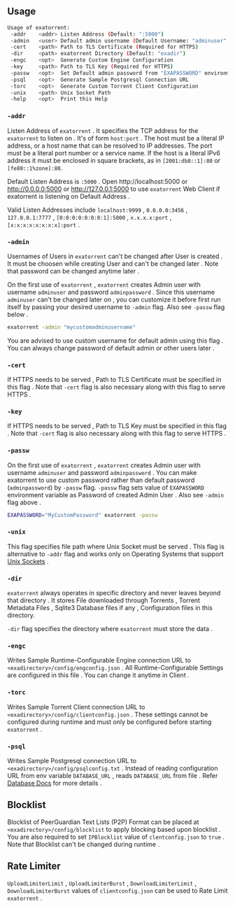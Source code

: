 ## Usage
```bash
Usage of exatorrent:
 -addr    <addr> Listen Address (Default: ":5000")
 -admin   <user> Default admin username (Default Username: "adminuser" and Default Password: "adminpassword")
 -cert    <path> Path to TLS Certificate (Required for HTTPS)
 -dir     <path> exatorrent Directory (Default: "exadir")
 -engc    <opt>  Generate Custom Engine Configuration
 -key     <path> Path to TLS Key (Required for HTTPS)
 -passw   <opt>  Set Default admin password from "EXAPASSWORD" environment variable
 -psql    <opt>  Generate Sample Postgresql Connection URL
 -torc    <opt>  Generate Custom Torrent Client Configuration
 -unix    <path> Unix Socket Path
 -help    <opt>  Print this Help
 ```
 
 ### `-addr`
Listen Address of `exatorrent` . It specifies the TCP address for the `exatorrent` to listen on . It's of form `host:port` . The host must be a literal IP address, or a host name that can be resolved to IP addresses. The port must be a literal port number or a service name. If the host is a literal IPv6 address it must be enclosed in square brackets, as in `[2001:db8::1]:80` or `[fe80::1%zone]:80`. 

Default Listen Address is `:5000` . Open http://localhost:5000 or http://0.0.0.0:5000 or http://127.0.0.1:5000 to use `exatorrent` Web Client if exatorrent is listening on Default Address .

Valid Listen Addresses include `localhost:9999` , `0.0.0.0:3456` , `127.0.0.1:7777` , `[0:0:0:0:0:0:0:1]:5000` , `x.x.x.x:port` , `[x:x:x:x:x:x:x:x]:port` .

### `-admin`
Usernames of Users in `exatorrent`  can't be changed after User is created . It must be choosen while creating User and can't be changed later . Note that password can be changed anytime later .

On the first use of `exatorrent` , `exatorrent` creates Admin user with username `adminuser` and password `adminpassword` . Since this username `adminuser` can't be changed later on , you can customize it before first run itself by passing your desired username to `-admin` flag. Also see `-passw` flag below .

```bash
exatorrent -admin "mycustomadminusername"
```

You are advised to use custom username for default admin using this flag . You can always change password of default admin or other users later .

### `-cert`
If HTTPS needs to be served , Path to TLS Certificate must be specified in this flag . Note that `-cert` flag is also necessary along with this flag to serve HTTPS .

### `-key`
If HTTPS needs to be served , Path to TLS Key must be specified in this flag . Note that `-cert` flag is also necessary along with this flag to serve HTTPS .

### `-passw`
On the first use of `exatorrent` , `exatorrent` creates Admin user with username `adminuser` and password `adminpassword` . You can make exatorrent to use custom password rather than default password (`adminpassword`) by `-passw` flag. `-passw` flag sets value of `EXAPASSWORD` environment variable as Password of created Admin User . Also see `-admin` flag above .

```bash
EXAPASSWORD="MyCustomPassword" exatorrent -passw
```

### `-unix`
This flag specifies file path where Unix Socket must be served . This flag is alternative to `-addr` flag and works only on Operating Systems that support [Unix Sockets](https://en.wikipedia.org/wiki/Unix_domain_socket) .

### `-dir`
`exatorrent` always operates in specific directory and never leaves beyond that directory . It stores File downloaded through Torrents , Torrent Metadata Files , Sqlite3 Database files if any , Configuration files in this directory.

`-dir` flag specifies the directory where `exatorrent` must store the data .

### `-engc`
Writes Sample Runtime-Configurable Engine connection URL to `<exadirectory>/config/engconfig.json` . All Runtime-Configurable Settings are configured in this file . You can change it anytime in Client .

### `-torc`
Writes Sample Torrent Client connection URL to `<exadirectory>/config/clientconfig.json` . These settings cannot be configured during runtime and must only be configured before starting `exatorrent` .

### `-psql`
Writes Sample Postgresql connection URL to `<exadirectory>/config/psqlconfig.txt` . Instead of reading configuration URL from env variable `DATABASE_URL` , reads `DATABASE_URL` from file . Refer [Database Docs](database.md) for more details .


## Blocklist
Blocklist of PeerGuardian Text Lists (P2P) Format can be placed at `<exadirectory>/config/blocklist` to apply blocking based upon blocklist . You are also required to set `IPBlocklist` value of `clentconfig.json` to `true` . Note that Blocklist can't be changed during runtime .

## Rate Limiter
`UploadLimiterLimit` , `UploadLimiterBurst` , `DownloadLimiterLimit` , `DownloadLimiterBurst`  values of `clientconfig.json` can be used to Rate Limit `exatorrent` .